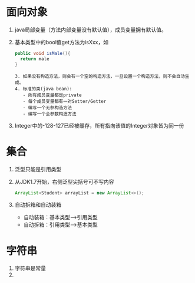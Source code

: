 # 面向对象

1. java局部变量（方法内部变量没有默认值），成员变量拥有默认值。

2. 基本类型中的bool值get方法为isXxx，如

   ```java
   public void isMale(){
     return male
   }
   ```

       3. 如果没有构造方法，则会有一个空的构造方法，一旦设置一个构造方法，则不会自动生成。
       4. 标准的类(java bean):
          - 所有成员变量都是private
          - 每个成员变量都有一对Setter/Getter
          - 编写一个无参构造方法
          - 编写一个全参数构造方法

5. Integer中的-128-127已经被缓存，所有指向该值的Integer对象皆为同一份

# 集合

1. 泛型只能是引用类型

2. 从JDK1.7开始，右侧泛型尖括号可不写内容

   ```java
   ArrayList<Student> arrayList = new ArrayList<>();
   ```

3. 自动拆箱和自动装箱

   - 自动装箱：基本类型-->引用类型
   - 自动拆箱：引用类型-->基本类型

# 字符串

1. 字符串是常量
2. 

